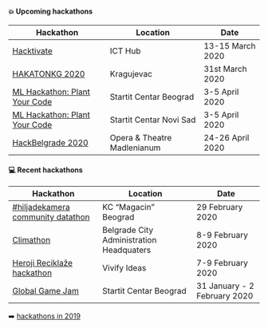 #### :boom: Upcoming hackathons

| Hackathon | Location | Date |
| --------- | -------- | ---- |
| [Hacktivate](https://hacktivate.rs/) | ICT Hub | 13-15 March 2020 |
| [HAKATONKG 2020](http://www.infokg.rs/info/hakatonkg-2020-tema-urbana-mobilnost-prijave-u-toku-nagrada-500-dolara.html) | Kragujevac | 31st March 2020 |
| [ML Hackathon: Plant Your Code](https://datadragon.eu/rs/hackathon/) | Startit Centar Beograd | 3-5 April 2020 |
| [ML Hackathon: Plant Your Code](https://datadragon.eu/rs/hackathon/) | Startit Centar Novi Sad | 3-5 April 2020 |
| [HackBelgrade 2020](https://www.hackbelgrade.com/) | Opera & Theatre Madlenianum | 24-26 April 2020 |

#### :computer: Recent hackathons

| Hackathon | Location | Date |
| --------- | -------- | ---- |
| [#hiljadekamera community datathon](https://hiljade.kamera.rs/datathon/) | KC “Magacin” Beograd | 29 February 2020 |
| [Climathon](https://climathon.climate-kic.org/sr-rs/belgrade) | Belgrade City Administration Headquaters | 8-9 February 2020 |
| [Heroji Reciklaže hackathon](https://www.facebook.com/events/176509336774559/) | Vivify Ideas | 7-9 February 2020 |
| [Global Game Jam](https://globalgamejam.org/2020/jam-sites/global-game-jam-belgrade-2020) | Startit Centar Beograd | 31 January - 2 February 2020 |

:arrow_right: [hackathons in 2019](2019.md)
